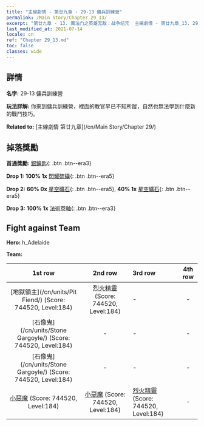 ```yaml
---
title: "主線劇情 - 第廿九章 - 29-13 傭兵訓練營"
permalink: /Main Story/Chapter 29_13/
excerpt: "第廿九章 - 13. 魔法门之英雄无敌：战争纪元  主線劇情 - 第廿九章_13. 29-13 傭兵訓練營"
last_modified_at: 2021-07-14
locale: cn
ref: "Chapter 29_13.md"
toc: false
classes: wide
---
```


## 詳情

 **名字:** 29-13 傭兵訓練營

 **玩法詳解:** 你來到傭兵訓練營，裡面的教官早已不知所蹤，自然也無法學到什麼新的戰鬥技巧。

 **Related to:** [主線劇情 第廿九章](/cn/Main Story/Chapter 29/)

## 掉落獎勵

 **首通獎勵:** [銀鑰匙](/cn/Items/con_693/){: .btn .btn--era3}

 **Drop 1:** **100% 1x** [閃耀硫磺](/cn/Items/mat_99/){: .btn .btn--era5}

 **Drop 2:** **60% 0x** [星空礦石](/cn/Items/mat_89/){: .btn .btn--era5}, **40% 1x** [星空礦石](/cn/Items/mat_89/){: .btn .btn--era5}

 **Drop 3:** **100% 1x** [法術卷軸](/cn/Items/con_694/){: .btn .btn--era3}


## Fight against Team
 **Hero:** h_Adelaide

 **Team:**


  | 1st row | 2nd row | 3rd row | 4th row |
  |:----:|:----:|:----|:----:|
  | [地獄領主](/cn/units/Pit Fiend/) (Score: 744520, Level:184)  | [烈火精靈](/cn/units/Efreeti/) (Score: 744520, Level:184)  | - | - |
  | [石像鬼](/cn/units/Stone Gargoyle/) (Score: 744520, Level:184)  | - | - | - |
  | [石像鬼](/cn/units/Stone Gargoyle/) (Score: 744520, Level:184)  | - | - | - |
  | [小惡魔](/cn/units/Imp/) (Score: 744520, Level:184)  | [小惡魔](/cn/units/Imp/) (Score: 744520, Level:184)  | [烈火精靈](/cn/units/Efreeti/) (Score: 744520, Level:184)  | - |


